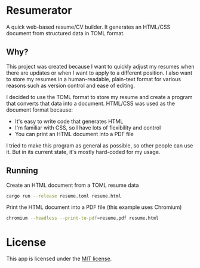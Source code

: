 # Resumerator

A quick web-based resume/CV builder. It generates an HTML/CSS document from
structured data in TOML format.

## Why?

This project was created because I want to quickly adjust my resumes when there
are updates or when I want to apply to a different position. I also want to
store my resumes in a human-readable, plain-text format for various reasons
such as version control and ease of editing.

I decided to use the TOML format to store my resume and create a program that
converts that data into a document. HTML/CSS was used as the document format
because:

- It's easy to write code that generates HTML
- I'm familiar with CSS, so I have lots of flexibility and control
- You can print an HTML document into a PDF file

I tried to make this program as general as possible, so other people can use
it. But in its current state, it's mostly hard-coded for my usage.

## Running

Create an HTML document from a TOML resume data

```sh
cargo run --release resume.toml resume.html
```

Print the HTML document into a PDF file (this example uses Chromium)

```sh
chromium --headless --print-to-pdf=resume.pdf resume.html
```

# License

This app is licensed under the [MIT license](LICENSE).
